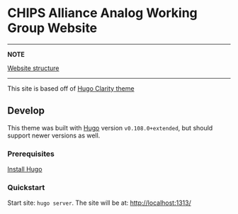 # CHIPS Alliance Analog Working Group Website

---
**NOTE**

[Website structure](https://docs.google.com/spreadsheets/d/1fYbMsQgkgVBJDAj6CxPOYMUuXur-hIbAmq9_XgJ4SJw/edit?usp=sharing)

---

This site is based off of [Hugo Clarity theme](https://github.com/chipzoller/hugo-clarity)

## Develop

This theme was built with [Hugo](https://gohugo.io/) version `v0.108.0+extended`, but should support newer versions as well.

### Prerequisites
[Install Hugo](https://gohugo.io/getting-started/installing/)

### Quickstart
Start site: `hugo server`. The site will be at: [http://localhost:1313/](http://localhost:1313/)
